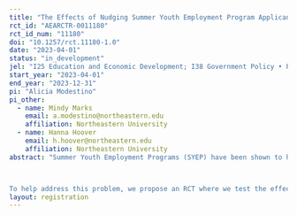 ```yaml
---
title: "The Effects of Nudging Summer Youth Employment Program Applicants to Apply to More Jobs"
rct_id: "AEARCTR-0011180"
rct_id_num: "11180"
doi: "10.1257/rct.11180-1.0"
date: "2023-04-01"
status: "in_development"
jel: "I25 Education and Economic Development; I38 Government Policy • Provision and Effects of Welfare Programs; J24 Human Capital • Skills • Occupational Choice • Labor Productivity; J08 Labor Economics Policies; C93 Field Experiments"
start_year: "2023-04-01"
end_year: "2023-12-31"
pi: "Alicia Modestino"
pi_other:
  - name: Mindy Marks
    email: a.modestino@northeastern.edu
    affiliation: Northeastern University
  - name: Hanna Hoover
    email: h.hoover@northeastern.edu
    affiliation: Northeastern University
abstract: "Summer Youth Employment Programs (SYEP) have been shown to have significant impacts on youth outcomes such as reducing violent crime, increasing high school graduation, and boosting subsequent employment and wages. Much of this research is based on lotteries from oversubscribed programs. However, many cities find that it is not feasible to allocate youth to jobs using simple random assignment due to heterogeneous preferences from employers and youth participants. This is because the matching process is more complex so that the program needs to balance both youth and employer interests to ensure participation. Even when random assignment is used, two issues arise that may lead to inequitable outcomes. First some SYEPs conduct random assignment at the employer level as opposed to the program level and our prior research shows that this can harm BIPOC applicants when the distribution of applications to position is imbalanced by race. In addition, this racial inequity may be exacerbated if there is an imbalance between the number of applicants and the number of openings across employers (e.g., some jobs are over- versus under-subscribed), such that youth and/or employers may not get their first choice. Our prior research documents that in the extreme, where over half of youth apply to only one job, this labor market mismatch across applicants and jobs means that no match can be made for a significant fraction of youth. 

To help address this problem, we propose an RCT where we test the effectiveness of an informational treatment to improve job application behavior among youth by giving them salient information about the successful applicants and helping them to reflect about their job search. Each week, we will randomize youth who have applied to less than three positions into a treatment and a control group, stratified by availability of text and parent email. The treatment group will receive an email and/or text message nudging them to apply to more jobs along with salient information about the success rate of applicants from the prior year. The control group will not receive any nudging communication. If the sample size is sufficient, we will further subdivide the treatment group with one arm receiving a subsequent 'reflection' treatment in the form of an optional Qualtrics survey to help youth identify which job positions meet their specified criteria from the remaining positions which are still seeking job candidates."
layout: registration
---
```


